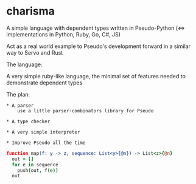
# charisma

A simple language with dependent types written in Pseudo-Python (<=> implementations in Python, Ruby, Go, C#, JS)

Act as a real world example to Pseudo's development forward in a similar way to Servo and Rust

The language:

  A very simple ruby-like language, the minimal set of features needed to demonstrate dependent types

The plan:

    * A parser
        use a little parser-combinators library for Pseudo

    * A type checker

    * A very simple interpreter

    * Improve Pseudo all the time



```coffeescript
function map(f: y -> z, sequence: List<y>{@n}) -> List<z>{@n}
  out = []
  for e in sequence
    push(out, f(e))
  out
```
